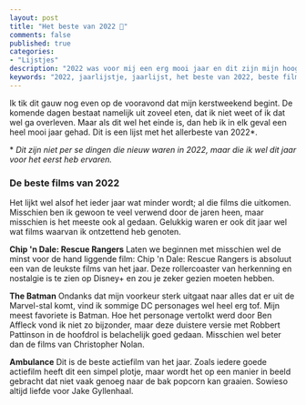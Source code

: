 ```yaml
---
layout: post
title: "Het beste van 2022 🥳"
comments: false
published: true
categories: 
- "Lijstjes"
description: "2022 was voor mij een erg mooi jaar en dit zijn mijn hoogte punten.."
keywords: "2022, jaarlijstje, jaarlijst, het beste van 2022, beste films, beste series, beste apps"
---
```


Ik tik dit gauw nog even op de vooravond dat mijn kerstweekend begint. De komende dagen bestaat namelijk uit zoveel eten, dat ik niet weet of ik dat wel ga overleven. Maar als dit wel het einde is, dan heb ik in elk geval een heel mooi jaar gehad. Dit is een lijst met het allerbeste van 2022*.

&ast; <em>Dit zijn niet per se dingen die nieuw waren in 2022, maar die ik wel dit jaar voor het eerst heb ervaren.</em>

### De beste films van 2022
Het lijkt wel alsof het ieder jaar wat minder wordt; al die films die uitkomen. Misschien ben ik gewoon te veel verwend door de jaren heen, maar misschien is het meeste ook al gedaan. Gelukkig waren er ook dit jaar wel wat films waarvan ik ontzettend heb genoten.

**Chip 'n Dale: Rescue Rangers**
Laten we beginnen met misschien wel de minst voor de hand liggende film: Chip 'n Dale: Rescue Rangers is absoluut een van de leukste films van het jaar. Deze rollercoaster van herkenning en nostalgie is te zien op Disney+ en zou je zeker gezien moeten hebben.

**The Batman**
Ondanks dat mijn voorkeur sterk uitgaat naar alles dat er uit de Marvel-stal komt, vind ik sommige DC personages wel heel erg tof. Mijn meest favoriete is Batman. Hoe het personage vertolkt werd door Ben Affleck vond ik niet zo bijzonder, maar deze duistere versie met Robbert Pattinson in de hoofdrol is belachelijk goed gedaan. Misschien wel beter dan de films van Christopher Nolan.

**Ambulance**
Dit is de beste actiefilm van het jaar. Zoals iedere goede actiefilm heeft dit een simpel plotje, maar wordt het op een manier in beeld gebracht dat niet vaak genoeg naar de bak popcorn kan graaien. Sowieso altijd liefde voor Jake Gyllenhaal.


